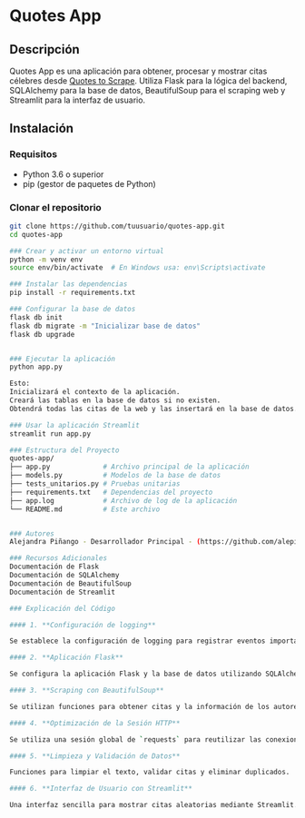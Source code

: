 # Quotes App

## Descripción
Quotes App es una aplicación para obtener, procesar y mostrar citas célebres desde [Quotes to Scrape](https://quotes.toscrape.com). Utiliza Flask para la lógica del backend, SQLAlchemy para la base de datos, BeautifulSoup para el scraping web y Streamlit para la interfaz de usuario.

## Instalación

### Requisitos
- Python 3.6 o superior
- pip (gestor de paquetes de Python)

### Clonar el repositorio
```bash
git clone https://github.com/tuusuario/quotes-app.git
cd quotes-app

### Crear y activar un entorno virtual
python -m venv env
source env/bin/activate  # En Windows usa: env\Scripts\activate

### Instalar las dependencias
pip install -r requirements.txt

### Configurar la base de datos
flask db init
flask db migrate -m "Inicializar base de datos"
flask db upgrade


### Ejecutar la aplicación
python app.py

Esto:
Inicializará el contexto de la aplicación.
Creará las tablas en la base de datos si no existen.
Obtendrá todas las citas de la web y las insertará en la base de datos.

### Usar la aplicación Streamlit
streamlit run app.py

### Estructura del Proyecto
quotes-app/
├── app.py             # Archivo principal de la aplicación
├── models.py          # Modelos de la base de datos
├── tests_unitarios.py # Pruebas unitarias
├── requirements.txt   # Dependencias del proyecto
├── app.log            # Archivo de log de la aplicación
└── README.md          # Este archivo


### Autores
Alejandra Piñango - Desarrollador Principal - (https://github.com/alepinb)

### Recursos Adicionales
Documentación de Flask
Documentación de SQLAlchemy
Documentación de BeautifulSoup
Documentación de Streamlit

### Explicación del Código

#### 1. **Configuración de logging**

Se establece la configuración de logging para registrar eventos importantes y errores en un archivo y en la consola.

#### 2. **Aplicación Flask**

Se configura la aplicación Flask y la base de datos utilizando SQLAlchemy.

#### 3. **Scraping con BeautifulSoup**

Se utilizan funciones para obtener citas y la información de los autores desde la web de manera concurrente utilizando `ThreadPoolExecutor`.

#### 4. **Optimización de la Sesión HTTP**

Se utiliza una sesión global de `requests` para reutilizar las conexiones HTTP y mejorar el rendimiento.

#### 5. **Limpieza y Validación de Datos**

Funciones para limpiar el texto, validar citas y eliminar duplicados.

#### 6. **Interfaz de Usuario con Streamlit**

Una interfaz sencilla para mostrar citas aleatorias mediante Streamlit.
